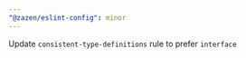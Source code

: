 ```yaml
---
"@zazen/eslint-config": minor
---
```


Update `consistent-type-definitions` rule to prefer `interface`
